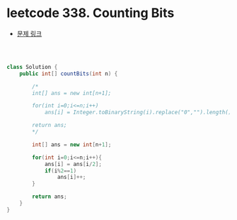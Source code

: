 # leetcode 338. Counting Bits

- [문제 링크](https://leetcode.com/problems/counting-bits/)

</br>

```java

class Solution {
    public int[] countBits(int n) {

        /*
        int[] ans = new int[n+1];

        for(int i=0;i<=n;i++)
            ans[i] = Integer.toBinaryString(i).replace("0","").length();

        return ans;
        */

        int[] ans = new int[n+1];

        for(int i=0;i<=n;i++){
            ans[i] = ans[i/2];
            if(i%2==1)
                ans[i]++;
        }

        return ans;
    }
}

```
